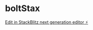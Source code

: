 # boltStax

[Edit in StackBlitz next generation editor ⚡️](https://stackblitz.com/~/github.com/scottring/boltStax)
